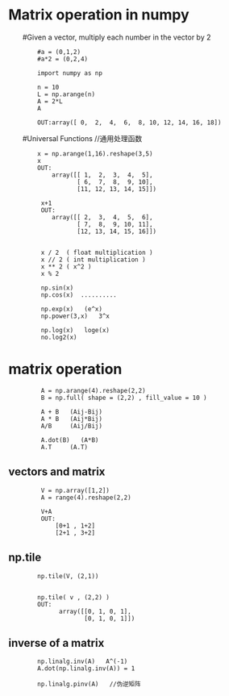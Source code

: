 # Matrix operation in numpy
&emsp;&emsp;#Given a vector, multiply each number in the vector by 2
            
            #a = (0,1,2)
            #a*2 = (0,2,4)

            import numpy as np
            
            n = 10
            L = np.arange(n)
            A = 2*L 
            A
            
            OUT:array([ 0,  2,  4,  6,  8, 10, 12, 14, 16, 18])
            
            
&emsp;&emsp;#Universal Functions  //通用处理函数
            
            x = np.arange(1,16).reshape(3,5)
            x
            OUT:
                array([[ 1,  2,  3,  4,  5],
                       [ 6,  7,  8,  9, 10],
                       [11, 12, 13, 14, 15]])
                       
             x+1 
             OUT:
                array([[ 2,  3,  4,  5,  6],
                       [ 7,  8,  9, 10, 11],
                       [12, 13, 14, 15, 16]])
             
             
             x / 2  ( float multiplication )
             x // 2 ( int multiplication )
             x ** 2 ( x^2 )
             x % 2 
             
             np.sin(x) 
             np.cos(x)  ..........
             
             np.exp(x)   (e^x)
             np.power(3,x)   3^x
             
             np.log(x)   loge(x)
             no.log2(x) 
             
# matrix operation
             A = np.arange(4).reshape(2,2)
             B = np.full( shape = (2,2) , fill_value = 10 )
             
             A + B   (Aij-Bij)
             A * B   (Aij*Bij)
             A/B     (Aij/Bij)
             
             A.dot(B)   (A*B)
             A.T     (A.T)
             
## vectors and matrix
             V = np.array([1,2])
             A = range(4).reshape(2,2)
             
             V+A
             OUT:
                 [0+1 , 1+2]
                 [2+1 , 3+2]
                 
## np.tile
            np.tile(V, (2,1))
            
            
            np.tile( v , (2,2) )
            OUT:
                  array([[0, 1, 0, 1],
                         [0, 1, 0, 1]])
            
            
## inverse of a matrix
            
            np.linalg.inv(A)   A^(-1)
            A.dot(np.linalg.inv(A)) = 1
            
            np.linalg.pinv(A)   //伪逆矩阵
            
            
            
            
